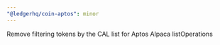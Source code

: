 ```yaml
---
"@ledgerhq/coin-aptos": minor
---
```


Remove filtering tokens by the CAL list for Aptos Alpaca listOperations
